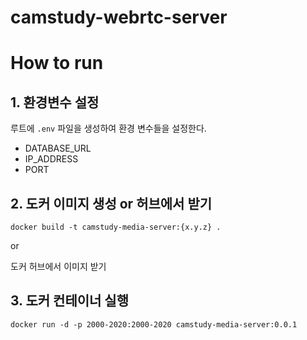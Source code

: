 # camstudy-webrtc-server

# How to run

## 1. 환경변수 설정

루트에 `.env` 파일을 생성하여 환경 변수들을 설정한다.

- DATABASE_URL
- IP_ADDRESS
- PORT

## 2. 도커 이미지 생성 or 허브에서 받기

```console
docker build -t camstudy-media-server:{x.y.z} .
```

or

도커 허브에서 이미지 받기

## 3. 도커 컨테이너 실행

```console
docker run -d -p 2000-2020:2000-2020 camstudy-media-server:0.0.1
```
